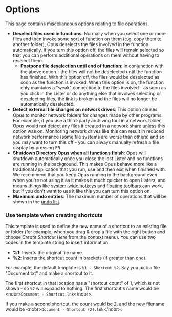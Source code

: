 # Options

This page contains miscellaneous options relating to file operations.

- **Deselect files used in functions**: Normally when you select one or more files and then invoke some sort of function on them (e.g. copy them to another folder), Opus deselects the files involved in the function automatically. If you turn this option off, the files will remain selected so that you can perform additional operations on them without having to reselect them.          
  - **Postpone file deselection until end of function**: In conjunction with the above option - the files will not be deselected until the function has finished. With this option off, the files would be deselected as soon as the function is invoked. When this option is on, the function only maintains a "weak" connection to the files involved - as soon as you click in the Lister or do anything else that involves selecting or deselecting files, the link is broken and the files will no longer be automatically deselected.
- **Detect external file changes on network drives**: This option causes Opus to monitor network folders for changes made by other programs. For example, if you use a third-party archiving tool in a network folder, Opus would not detect any files it created in a network share unless this option was on. Monitoring network drives like this can result in reduced network performance (some file systems are worse than others) and so you may want to turn this off - you can always manually refresh a file display by pressing <kbd>F5</kbd>.
- **Shutdown Directory Opus when all functions finish**: Opus will shutdown automatically once you close the last Lister and no functions are running in the background. This makes Opus behave more like a traditional application that you run, use and then exit when finished with. We recommend that you keep Opus running in the background even when you're not using it as it makes it much quicker to open Listers, and means things like [system-wide hotkeys](/Manual/additional_functionality/system-wide_hotkeys.md) and [floating toolbars](/Manual/additional_functionality/floating_toolbars/README.md) can work, but if you don't want to use it like this you can turn this option on.
- **Maximum undo entries**: The maximum number of operations that will be shown in the [undo list](/Manual/file_operations/tracking_and_undoing_file_operations.md).

### Use template when creating shortcuts

This template is used to define the new name of a shortcut to an existing file or folder (for example, when you drag & drop a file with the right button and choose *Create Shortcut Here* from the context menu). You can use two codes in the template string to insert information:

- **%1**: Inserts the original file name.
- **%2**: Inserts the shortcut count in brackets (if greater than one).

For example, the default template is `%1 - Shortcut %2`. Say you pick a file "Document.txt" and make a shortcut to it.

The first shortcut in that location has a "shortcut count" of 1, which is not shown - so `%2` will expand to nothing. The first shortcut's name would be \<nobr\>`Document - Shortcut.lnk`\</nobr\>.

If you make a second shortcut, the count would be 2, and the new filename would be \<nobr\>`Document - Shortcut (2).lnk`\</nobr\>.
